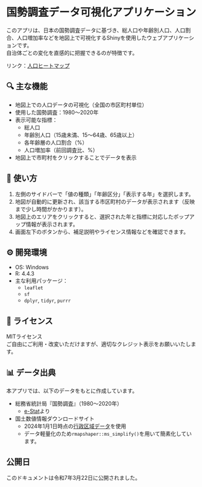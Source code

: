 # 国勢調査データ可視化アプリケーション

このアプリは、日本の国勢調査データに基づき、総人口や年齢別人口、人口割合、人口増加率などを地図上で可視化するShinyを使用したウェブアプリケーションです。  
自治体ごとの変化を直感的に把握できるのが特徴です。

リンク：[人口ヒートマップ](https://yo5uke.shinyapps.io/japan_population_heatmap/)

## 🔍 主な機能

- 地図上での人口データの可視化（全国の市区町村単位）
- 使用した国勢調査：1980～2020年
- 表示可能な指標：
  - 総人口
  - 年齢別人口（15歳未満、15～64歳、65歳以上）
  - 各年齢層の人口割合（%）
  - 人口増加率（前回調査比、%）
- 地図上で市町村をクリックすることでデータを表示

## 🧭 使い方

1.  左側のサイドバーで「値の種類」「年齢区分」「表示する年」を選択します。
2.  地図が自動的に更新され、該当する市区町村のデータが表示されます（反映まで少し時間がかかります）。
3.  地図上のエリアをクリックすると、選択された年と指標に対応したポップアップ情報が表示されます。
4.  画面左下のボタンから、補足説明やライセンス情報などを確認できます。

## ⚙️ 開発環境

- OS: Windows
- R: 4.4.3
- 主な利用パッケージ：
  - `leaflet`
  - `sf`
  - `dplyr`, `tidyr`, `purrr`

## 📝 ライセンス

MITライセンス  
ご自由にご利用・改変いただけますが、適切なクレジット表示をお願いいたします。

## 📊 データ出典

本アプリでは、以下のデータをもとに作成しています。

- 総務省統計局『国勢調査』（1980～2020年）
  - [e-Stat](https://www.e-stat.go.jp/stat-search?page=1&toukei=00200521&survey=%E5%9B%BD%E5%8B%A2%E8%AA%BF%E6%9F%BB)より
- 国土数値情報ダウンロードサイト
  - 2024年1月1日時点の[行政区域データ](https://nlftp.mlit.go.jp/ksj/gml/datalist/KsjTmplt-N03-2024.html)を使用
  - データ軽量化のため`rmapshaper::ms_simplify()`を用いて簡素化しています。

## 公開日

このドキュメントは令和7年3月22日に公開されました。
